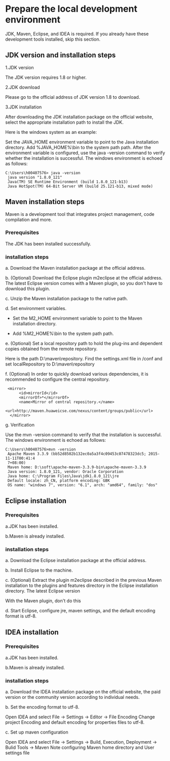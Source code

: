 # Prepare the local development environment

JDK, Maven, Eclipse, and IDEA is required. If you already have these development tools installed, skip this section.

## JDK version and installation steps

1.JDK version

The JDK version requires 1.8 or higher.

2.JDK download

Please go to the official address of JDK version 1.8 to download.

3.JDK installation

After downloading the JDK installation package on the official website, select the appropriate installation path to install the JDK.

Here is the windows system as an example:

Set the JAVA\_HOME environment variable to point to the Java installation directory. Add %JAVA\_HOME%\bin to the system path path. After the environment variable is configured, use the java -version command to verify whether the installation is successful. The windows environment is echoed as follows:

```
C:\Users\h00407576> java -version      
 java version "1.8.0_121"      
 Java(TM) SE Runtime Environment (build 1.8.0_121-b13)      
 Java HotSpot(TM) 64-Bit Server VM (build 25.121-b13, mixed mode)
```

## Maven installation steps

Maven is a development tool that integrates project management, code compilation and more.

### **Prerequisites**

The JDK has been installed successfully.

### **installation steps**

a. Download the Maven installation package at the official address.

b. (Optional) Download the Eclipse plugin m2eclipse at the official address. The latest Eclipse version comes with a Maven plugin, so you don't have to download this plugin.

c. Unzip the Maven installation package to the native path.

d. Set environment variables.

* Set the M2\_HOME environment variable to point to the Maven installation directory.

* Add %M2\_HOME%\bin to the system path path.

e. (Optional) Set a local repository path to hold the plug-ins and dependent copies obtained from the remote repository.

Here is the path D:\maven\repository. Find the settings.xml file in /conf and set localRepository to D:\maven\repository

f. (Optional) In order to quickly download various dependencies, it is recommended to configure the central repository.

```
 <mirror>
      <id>mirrorId</id>
      <mirrorOf>*</mirrorOf>
      <name>Mirror of central repository.</name>
      <url>http://maven.huaweicse.com/nexus/content/groups/public</url>
  </mirror>
```

g. Verification

Use the mvn -version command to verify that the installation is successful. The windows environment is echoed as follows:

```
C:\Users\h00407576>mvn -version        
 Apache Maven 3.3.9 (bb52d8502b132ec0a5a3f4c09453c07478323dc5; 2015-11-11T00:41:4        
 7+08:00)        
 Maven home: D:\soft\apache-maven-3.3.9-bin\apache-maven-3.3.9        
 Java version: 1.8.0_121, vendor: Oracle Corporation        
 Java home: C:\Program Files\Java\jdk1.8.0_121\jre        
 Default locale: zh_CN, platform encoding: GBK        
 OS name: "windows 7", version: "6.1", arch: "amd64", family: "dos"
```

## Eclipse installation

### **Prerequisites**

a.JDK has been installed.

b.Maven is already installed.

### **installation steps**

a. Download the Eclipse installation package at the official address.

b. Install Eclipse to the machine.

c. (Optional) Extract the plugin m2eclipse described in the previous Maven installation to the plugins and features directory in the Eclipse installation directory. The latest Eclipse version

With the Maven plugin, don't do this

d. Start Eclipse, configure jre, maven settings, and the default encoding format is utf-8.



## IDEA installation

### **Prerequisites**

a.JDK has been installed.

b.Maven is already installed.

### **installation steps**

a. Download the IDEA installation package on the official website, the paid version or the community version according to individual needs.

b. Set the encoding format to utf-8.

Open IDEA and select File -> Settings -> Editor -> File Encoding
Change project Encoding and default encoding for properties files to utf-8.

c. Set up maven configuration

Open IDEA and select File -> Settings -> Build, Execution, Deployment -> Bulid Tools -> Maven
Note configuring Maven home directory and User settings file
